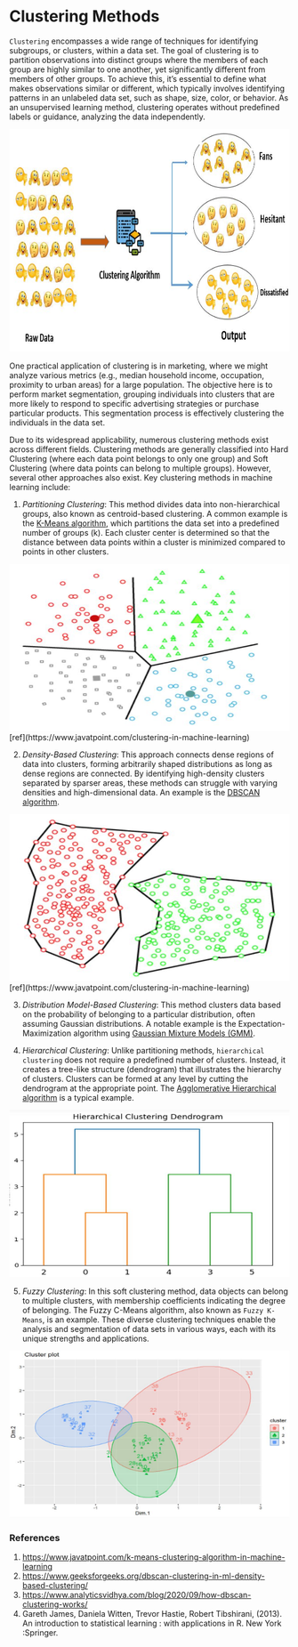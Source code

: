 
# Clustering Methods

`Clustering` encompasses a wide range of techniques for identifying subgroups, or clusters, within a data set. 
The goal of clustering is to partition observations into distinct groups where the members of each group are highly similar to one another, yet significantly different from members of other groups. To achieve this, it’s essential to define what makes observations similar or different, which typically involves identifying patterns in an unlabeled data set, such as shape, size, color, or behavior. As an unsupervised learning method, clustering operates without predefined labels or guidance, analyzing the data independently.

<img src="figures/Capture1.JPG" width="700" height="400"> 


One practical application of clustering is in marketing, where we might analyze various metrics (e.g., median household income, occupation, proximity to urban areas) 
for a large population. The objective here is to perform market segmentation, grouping individuals into clusters that are more likely to respond 
to specific advertising strategies or purchase particular products. This segmentation process is effectively clustering the individuals in the data set.

Due to its widespread applicability, numerous clustering methods exist across different fields. Clustering methods are generally classified into 
Hard Clustering (where each data point belongs to only one group) and Soft Clustering (where data points can belong to multiple groups). 
However, several other approaches also exist. Key clustering methods in machine learning include:

1.	*Partitioning Clustering*: This method divides data into non-hierarchical groups, also known as centroid-based clustering.
A common example is the [K-Means algorithm](https://github.com/AbbasPak/Clustering-Methods-Examples/tree/main/K-means%20algorithm%20and%20examples), 
which partitions the data set into a predefined number of groups (k). 
Each cluster center is determined so that the distance between data points within a cluster is minimized compared to points in other clusters.

<img src="figures/clusterpar.JPG" width="600" height="300"> 
[ref](https://www.javatpoint.com/clustering-in-machine-learning)

2.	*Density-Based Clustering*: This approach connects dense regions of data into clusters, forming arbitrarily shaped distributions as long as dense regions are connected. 
By identifying high-density clusters separated by sparser areas, these methods can struggle with varying densities and high-dimensional data. 
An example is the [DBSCAN algorithm](https://github.com/AbbasPak/Clustering-Methods-Examples/tree/main/DBSCAN%20algorithm%20and%20examples).

<img src="figures/clusterden.JPG" width="600" height="300"> 
[ref](https://www.javatpoint.com/clustering-in-machine-learning)

3.	*Distribution Model-Based Clustering*: This method clusters data based on the probability of belonging to a particular distribution, 
often assuming Gaussian distributions. A notable example is the Expectation-Maximization algorithm using [Gaussian Mixture Models (GMM)](https://github.com/AbbasPak/Clustering-Methods-Examples/tree/main/Gaussian%20Mixture%20Models%20and%20examples).

4.	*Hierarchical Clustering*: Unlike partitioning methods, `hierarchical clustering` does not require a predefined number of clusters. 
Instead, it creates a tree-like structure (dendrogram) that illustrates the hierarchy of clusters. Clusters can be formed at any 
level by cutting the dendrogram at the appropriate point. The [Agglomerative Hierarchical algorithm](https://github.com/AbbasPak/Clustering-Methods-Examples/tree/main/Hierarchical%20algorithm%20and%20examples)  is a typical example.

<img src="figures/hirar1.JPG" width="600" height="300"> 

5.	*Fuzzy Clustering*: In this soft clustering method, data objects can belong to multiple clusters, with membership coefficients indicating the degree of belonging. 
The Fuzzy C-Means algorithm, also known as `Fuzzy K-Means`, is an example.
These diverse clustering techniques enable the analysis and segmentation of data sets in various ways, each with its unique strengths and applications.


 <img src="figures/cluster-Covid.JPG" width="600" height="300">






### References

1. https://www.javatpoint.com/k-means-clustering-algorithm-in-machine-learning
2. https://www.geeksforgeeks.org/dbscan-clustering-in-ml-density-based-clustering/
3. https://www.analyticsvidhya.com/blog/2020/09/how-dbscan-clustering-works/
4. Gareth James, Daniela Witten, Trevor Hastie, Robert Tibshirani, (2013). 
An introduction to statistical learning : with applications in R. New York :Springer.








